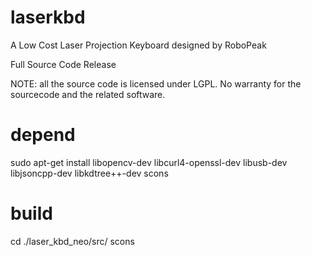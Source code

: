 laserkbd
========

A Low Cost Laser Projection Keyboard designed by RoboPeak

Full Source Code Release

NOTE: all the source code is licensed under LGPL.  No warranty for the sourcecode and the related software.

depend
======
sudo apt-get install libopencv-dev libcurl4-openssl-dev libusb-dev \
                     libjsoncpp-dev libkdtree++-dev scons 

build
=====
cd ./laser_kbd_neo/src/ 
scons
